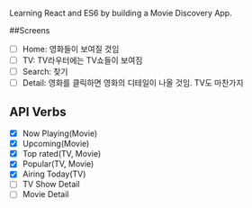 Learning React and ES6 by building a Movie Discovery App.

##Screens
- [ ] Home: 영화들이 보여질 것임
- [ ] TV: TV라우터에는 TV쇼들이 보여짐
- [ ] Search: 찾기
- [ ] Detail: 영화를 클릭하면 영화의 디테일이 나올 것임. TV도 마찬가지

## API Verbs
- [x] Now Playing(Movie)
- [x] Upcoming(Movie)
- [x] Top rated(TV, Movie)
- [x] Popular(TV, Movie)
- [x] Airing Today(TV)
- [ ] TV Show Detail
- [ ] Movie Detail